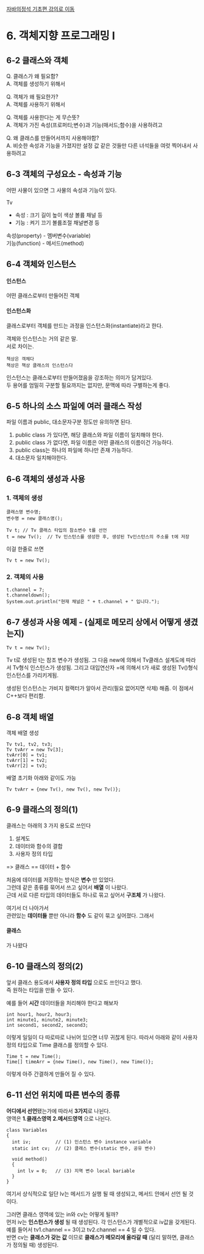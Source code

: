 [자바의정석 기초편 강의로 이동](https://www.youtube.com/playlist?list=PLW2UjW795-f6xWA2_MUhEVgPauhGl3xIp)  

# 6. 객체지향 프로그래밍 I

## 6-2 클래스와 객체
Q. 클래스가 왜 필요함?    
A. 객체를 생성하기 위해서  
  
Q. 객체가 왜 필요한가?  
A. 객체를 사용하기 위해서    
  
Q. 객체를 사용한다는 게 무슨뜻?  
A. 객체가 가진 속성(프로퍼티;변수)과 기능(매서드;함수)을 사용하려고  

Q. 왜 클래스를 만들어서까지 사용해야함?  
A. 비슷한 속성과 기능을 가졌지만 설정 값 같은 것들만 다른 녀석들을 여럿 찍어내서 사용하려고  

## 6-3 객체의 구성요소 - 속성과 기능
어떤 사물이 있으면 그 사물의 속성과 기능이 있다.  

Tv  
- 속성 : 크기 길이 높이 색상 볼륨 채널 등
- 기능 : 켜기 끄기 볼륨조절 채널변경 등 

속성(property) - 멤버변수(variable)  
기능(function) - 메서드(method)   
  
## 6-4 객체와 인스턴스   
#### 인스턴스   
어떤 클래스로부터 만들어진 객체  
#### 인스턴스화    
클래스로부터 객체를 만드는 과정을 인스턴스화(instantiate)라고 한다.   

객체와 인스턴스는 거의 같은 말.   
서로 차이는.  
```
책상은 객체다  
책상은 책상 클래스의 인스턴스다
```
인스턴스는 클래스로부터 만들어졌음을 강조하는 의미가 담겨있다.  
두 용어를 엄밀히 구분할 필요까지는 없지만, 문맥에 따라 구별하는게 좋다.   

## 6-5 하나의 소스 파일에 여러 클래스 작성 
파일 이름과 public, 대소문자구분 정도만 유의하면 된다.

1. public class 가 있다면, 해당 클래스와 파일 이름이 일치해야 한다.   
2. public class 가 없다면, 파일 이름은 어떤 클래스의 이름이건 가능하다.   
3. public class는 하나의 파일에 하나만 존재 가능하다.   
4. 대소문자 일치해야한다.   
  
## 6-6 객체의 생성과 사용

### 1. 객체의 생성
```
클래스명 변수명;
변수명 = new 클래스명();
```
```
Tv t; // Tv 클래스 타입의 참소변수 t를 선언
t = new Tv();  // Tv 인스턴스를 생성한 후, 생성된 Tv인스턴스의 주소를 t에 저장
```
이걸 한줄로 쓰면
```
Tv t = new Tv();
```
### 2. 객체의 사용
```
t.channel = 7;
t.channeldown();
System.out.println("현재 채널은 " + t.channel + " 입니다.");
```

## 6-7 생성과 사용 예제 - (실제로 메모리 상에서 어떻게 생겼는지)

```
Tv t = new Tv();
```
Tv t로 생성된 t는 참조 변수가 생성됨. 그 다음 new에 의해서 Tv클래스 설계도에 따라서 Tv형식 인스턴스가 생성됨. 그리고 대입연산자 =에 의해서 t가 새로 생성된 Tv()형식 인스턴스를 가리키게됨.  
  
  
생성된 인스턴스는 가비지 컬랙터가 알아서 관리(필요 없어지면 삭제) 해줌. 이 점에서 C++보다 편리함.      

## 6-8 객체 배열
객체 배열 생성
```
Tv tv1, tv2, tv3;
Tv tvArr = new Tv[3];
tvArr[0] = tv1;
tvArr[1] = tv2;
tvArr[2] = tv3;
```
배열 초기화 아래와 같이도 가능
```
Tv tvArr = {new Tv(), new Tv(), new Tv()}; 
```

## 6-9 클래스의 정의(1)
클래스는 아래의 3 가지 용도로 쓰인다  
1. 설계도
2. 데이터와 함수의 결합
3. 사용자 정의 타입
  
=> 클래스 == 데이터 + 함수  

처음에 데이터를 저장하는 방식은 **변수** 만 있었다.  
그런데 같은 종류를 묶어서 쓰고 싶어서 **배열** 이 나왔다.  
근데 서로 다른 타입의 데이터들도 하나로 묶고 싶어서 **구조체** 가 나왔다.  
   
여기서 더 나아가서  
관련있는 **데이터들** 뿐만 아니라 **함수** 도 같이 묶고 싶어졌다. 그래서 
#### 클래스 
가 나왔다

## 6-10 클래스의 정의(2)
앞서 클래스 용도에서 **사용자 정의 타입** 으로도 쓰인다고 했다.  
즉 원하는 타입을 만들 수 있다.  
  
  
예를 들어 **시간** 데이터들을 처리해야 한다고 해보자  
```
int hour1, hour2, hour3;
int minute1, minute2, minute3;
int second1, second2, second3;
```
이렇게 일일이 다 따로따로 나뉘어 있으면 너무 귀찮게 된다.
따라서 아래와 같이 사용자 정의 타입으로 Time 클래스를 정의할 수 있다.
```
Time t = new Time();
Time[] timeArr = {new Time(), new Time(), new Time()};
```
이렇게 아주 간결하게 만들어 질 수 있다.  

## 6-11 선언 위치에 따른 변수의 종류
<strong>어디에서 선언</strong>됐는가에 따라서 <strong>3가지</strong>로 나뉜다.  
영역은 **1.클래스영역** **2.메서드영역** 으로 나뉜다. 
  
```
class Variables
{
  int iv;         // (1) 인스턴스 변수 instance variable
  static int cv;  // (2) 클래스 변수(static 변수, 공유 변수)
  
  void method()
  {
    int lv = 0;   // (3) 지역 변수 local bariable
  }
}
```

여기서 상식적으로 일단 lv는 메서드가 실행 될 때 생성되고, 메서드 안에서 선언 될 것이다.   
  
  
그러면 클래스 영역에 있는 in와 cv는 어떻게 될까?  
먼저 iv는 **인스턴스가 생성** 될 때 생성된다. 각 인스턴스가 개별적으로 iv값을 갖게된다. 예를 들어서 tv1.channel == 3이고 tv2.channel == 4 일 수 있다.  
반면 cv는 **클래스가 갖는 값** 이므로 **클래스가 메모리에 올라갈 때** (달리 말하면, 클래스가 정의될 때) 생성된다.   
